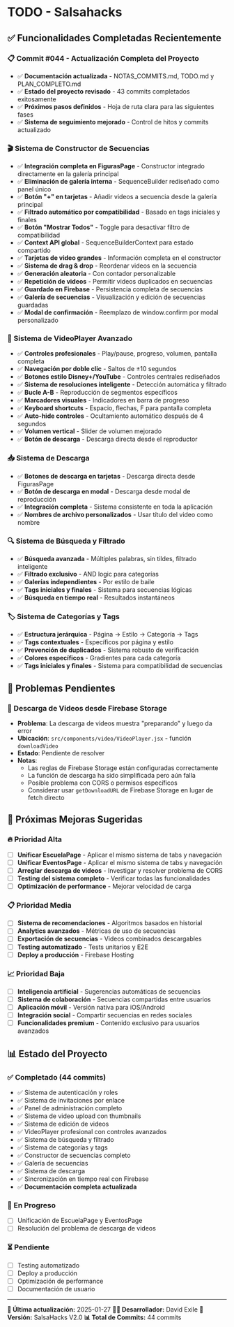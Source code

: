 # TODO - Salsahacks

## ✅ Funcionalidades Completadas Recientemente

### 📋 Commit #044 - Actualización Completa del Proyecto
- ✅ **Documentación actualizada** - NOTAS_COMMITS.md, TODO.md y PLAN_COMPLETO.md
- ✅ **Estado del proyecto revisado** - 43 commits completados exitosamente
- ✅ **Próximos pasos definidos** - Hoja de ruta clara para las siguientes fases
- ✅ **Sistema de seguimiento mejorado** - Control de hitos y commits actualizado

### 🎬 Sistema de Constructor de Secuencias
- ✅ **Integración completa en FigurasPage** - Constructor integrado directamente en la galería principal
- ✅ **Eliminación de galería interna** - SequenceBuilder rediseñado como panel único
- ✅ **Botón "+" en tarjetas** - Añadir videos a secuencia desde la galería principal
- ✅ **Filtrado automático por compatibilidad** - Basado en tags iniciales y finales
- ✅ **Botón "Mostrar Todos"** - Toggle para desactivar filtro de compatibilidad
- ✅ **Context API global** - SequenceBuilderContext para estado compartido
- ✅ **Tarjetas de video grandes** - Información completa en el constructor
- ✅ **Sistema de drag & drop** - Reordenar videos en la secuencia
- ✅ **Generación aleatoria** - Con contador personalizable
- ✅ **Repetición de videos** - Permitir videos duplicados en secuencias
- ✅ **Guardado en Firebase** - Persistencia completa de secuencias
- ✅ **Galería de secuencias** - Visualización y edición de secuencias guardadas
- ✅ **Modal de confirmación** - Reemplazo de window.confirm por modal personalizado

### 🎥 Sistema de VideoPlayer Avanzado
- ✅ **Controles profesionales** - Play/pause, progreso, volumen, pantalla completa
- ✅ **Navegación por doble clic** - Saltos de ±10 segundos
- ✅ **Botones estilo Disney+/YouTube** - Controles centrales rediseñados
- ✅ **Sistema de resoluciones inteligente** - Detección automática y filtrado
- ✅ **Bucle A-B** - Reproducción de segmentos específicos
- ✅ **Marcadores visuales** - Indicadores en barra de progreso
- ✅ **Keyboard shortcuts** - Espacio, flechas, F para pantalla completa
- ✅ **Auto-hide controles** - Ocultamiento automático después de 4 segundos
- ✅ **Volumen vertical** - Slider de volumen mejorado
- ✅ **Botón de descarga** - Descarga directa desde el reproductor

### 📥 Sistema de Descarga
- ✅ **Botones de descarga en tarjetas** - Descarga directa desde FigurasPage
- ✅ **Botón de descarga en modal** - Descarga desde modal de reproducción
- ✅ **Integración completa** - Sistema consistente en toda la aplicación
- ✅ **Nombres de archivo personalizados** - Usar título del video como nombre

### 🔍 Sistema de Búsqueda y Filtrado
- ✅ **Búsqueda avanzada** - Múltiples palabras, sin tildes, filtrado inteligente
- ✅ **Filtrado exclusivo** - AND logic para categorías
- ✅ **Galerías independientes** - Por estilo de baile
- ✅ **Tags iniciales y finales** - Sistema para secuencias lógicas
- ✅ **Búsqueda en tiempo real** - Resultados instantáneos

### 🏷️ Sistema de Categorías y Tags
- ✅ **Estructura jerárquica** - Página → Estilo → Categoría → Tags
- ✅ **Tags contextuales** - Específicos por página y estilo
- ✅ **Prevención de duplicados** - Sistema robusto de verificación
- ✅ **Colores específicos** - Gradientes para cada categoría
- ✅ **Tags iniciales y finales** - Sistema para compatibilidad de secuencias

## 🔴 Problemas Pendientes

### 🔴 Descarga de Videos desde Firebase Storage
- **Problema**: La descarga de videos muestra "preparando" y luego da error
- **Ubicación**: `src/components/video/VideoPlayer.jsx` - función `downloadVideo`
- **Estado**: Pendiente de resolver
- **Notas**: 
  - Las reglas de Firebase Storage están configuradas correctamente
  - La función de descarga ha sido simplificada pero aún falla
  - Posible problema con CORS o permisos específicos
  - Considerar usar `getDownloadURL` de Firebase Storage en lugar de fetch directo

## 🚀 Próximas Mejoras Sugeridas

### 🔥 Prioridad Alta
- [ ] **Unificar EscuelaPage** - Aplicar el mismo sistema de tabs y navegación
- [ ] **Unificar EventosPage** - Aplicar el mismo sistema de tabs y navegación
- [ ] **Arreglar descarga de videos** - Investigar y resolver problema de CORS
- [ ] **Testing del sistema completo** - Verificar todas las funcionalidades
- [ ] **Optimización de performance** - Mejorar velocidad de carga

### 📋 Prioridad Media
- [ ] **Sistema de recomendaciones** - Algoritmos basados en historial
- [ ] **Analytics avanzados** - Métricas de uso de secuencias
- [ ] **Exportación de secuencias** - Videos combinados descargables
- [ ] **Testing automatizado** - Tests unitarios y E2E
- [ ] **Deploy a producción** - Firebase Hosting

### 📈 Prioridad Baja
- [ ] **Inteligencia artificial** - Sugerencias automáticas de secuencias
- [ ] **Sistema de colaboración** - Secuencias compartidas entre usuarios
- [ ] **Aplicación móvil** - Versión nativa para iOS/Android
- [ ] **Integración social** - Compartir secuencias en redes sociales
- [ ] **Funcionalidades premium** - Contenido exclusivo para usuarios avanzados

## 📊 Estado del Proyecto

### ✅ Completado (44 commits)
- ✅ Sistema de autenticación y roles
- ✅ Sistema de invitaciones por enlace
- ✅ Panel de administración completo
- ✅ Sistema de video upload con thumbnails
- ✅ Sistema de edición de videos
- ✅ VideoPlayer profesional con controles avanzados
- ✅ Sistema de búsqueda y filtrado
- ✅ Sistema de categorías y tags
- ✅ Constructor de secuencias completo
- ✅ Galería de secuencias
- ✅ Sistema de descarga
- ✅ Sincronización en tiempo real con Firebase
- ✅ **Documentación completa actualizada**

### 🔄 En Progreso
- [ ] Unificación de EscuelaPage y EventosPage
- [ ] Resolución del problema de descarga de videos

### ⏳ Pendiente
- [ ] Testing automatizado
- [ ] Deploy a producción
- [ ] Optimización de performance
- [ ] Documentación de usuario

---

**📝 Última actualización:** 2025-01-27
**👨‍💻 Desarrollador:** David Exile
**🎯 Versión:** SalsaHacks V2.0
**📊 Total de Commits:** 44 commits 